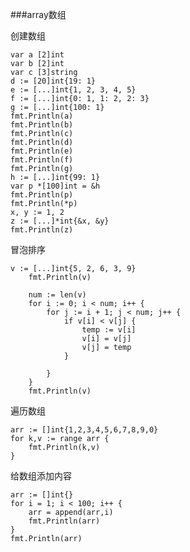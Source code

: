 ###array数组

创建数组

    var a [2]int
    var b [2]int
	var c [3]string
	d := [20]int{19: 1}
	e := [...]int{1, 2, 3, 4, 5}
	f := [...]int{0: 1, 1: 2, 2: 3}
	g := [...]int{100: 1}
	fmt.Println(a)
	fmt.Println(b)
	fmt.Println(c)
	fmt.Println(d)
	fmt.Println(e)
	fmt.Println(f)
	fmt.Println(g)
	h := [...]int{99: 1}
	var p *[100]int = &h
	fmt.Println(p)
	fmt.Println(*p)
	x, y := 1, 2
	z := [...]*int{&x, &y}
	fmt.Println(z)

冒泡排序

	v := [...]int{5, 2, 6, 3, 9}
		fmt.Println(v)
	
		num := len(v)
		for i := 0; i < num; i++ {
			for j := i + 1; j < num; j++ {
				if v[i] < v[j] {
					temp := v[i]
					v[i] = v[j]
					v[j] = temp
				}
	
			}
		}
		fmt.Println(v)

遍历数组

    arr := []int{1,2,3,4,5,6,7,8,9,0}
    for k,v := range arr {
        fmt.Println(k,v)
    }

给数组添加内容

    arr := []int{}
    for i = 1; i < 100; i++ {
        arr = append(arr,i)
        fmt.Println(arr)
    }
    fmt.Println(arr)
